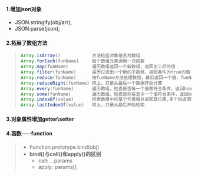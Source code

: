 #### 1.增加json对象

- JSON.stringify(obj/arr);
- JSON.parse(json);

#### 2.拓展了数组方法

> ```js
> Array.isArray()            方法检查对象是否为数组
> Array.forEach(funName)     每个数组元素调用一次函数
> Array.map(funName)         遍历数组返回一个新数组，返回加工后的值
> Array.filter(funName)      遍历过滤出一个新的子数组，返回条件为true的值
> Array.reduce(funName)      按funName方法处理数组，最后返回一个值，funName有两个参数，第一个是最后返回的归并值，第二个是元素
> Array.reduceRight(funName) 同上，只是从最后一个数据开始计算
> Array.every(funName)       遍历数组，检查是否每一个值都符合条件，返回bool    
> Array.some(funName)        遍历数组，检查是存在至少一个值符合条件，返回bool
> Array.indexOf(value)       检索数组中的某个元素值并返回其位置,多个则返回第一个
> Array.lastIndexOf(value)   同上，只是从最后开始检索
> ```

#### 3.对象属性增加getter\setter

#### 4.函数----function

> - Function.prototype.bind(obj)
> - **bind()与call()和apply()的区别**
>   -   call:   ...params
>   - apply:  params[]

